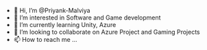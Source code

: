 - 👋 Hi, I’m @Priyank-Malviya
- 👀 I’m interested in Software and Game development
- 🌱 I’m currently learning Unity, Azure
- 💞️ I’m looking to collaborate on Azure Project and Gaming Projects
- 📫 How to reach me ...

<!---
Priyank-Malviya/Priyank-Malviya is a ✨ special ✨ repository because its `README.md` (this file) appears on your GitHub profile.
You can click the Preview link to take a look at your changes.
--->
